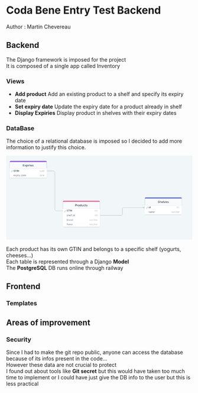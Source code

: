 # Coda Bene Entry Test Backend
Author : Martin Chevereau

## Backend
The Django framework is imposed for the project\
It is composed of a single app called Inventory

### Views
- **Add product** Add an existing product to a shelf and specify its expiry date
- **Set expiry date** Update the expiry date for a product already in shelf
- **Display Expiries** Display product in shelves with their expiry dates
### DataBase
The choice of a relational database is imposed so I decided to add more information to justify this choice.

![DB](./images/DB.png)

Each product has its own GTIN and belongs to a specific shelf (yogurts, cheeses...)\
Each table is represented through a Django **Model**\
The **PostgreSQL** DB runs online through railway

## Frontend
### Templates
## Areas of improvement
### Security 
Since I had to make the git repo public, anyone can access the database because of its infos present in the code...\
However these data are not crucial to protect\
I found out about tools like **Git secret** but this would have taken too much time to implement or I could have just give the DB info to the user but this is less practical